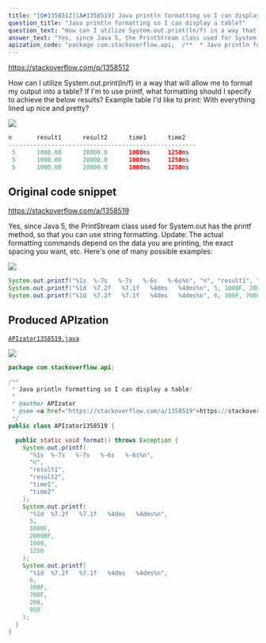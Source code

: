 ```yaml
---
title: "[Q#1358512][A#1358519] Java println formatting so I can display a table?"
question_title: "Java println formatting so I can display a table?"
question_text: "How can I utilize System.out.print(ln/f) in a way that will allow me to format my output into a table? If I'm to use printf, what formatting should I specify to achieve the below results? Example table I'd like to print: With everything lined up nice and pretty?"
answer_text: "Yes, since Java 5, the PrintStream class used for System.out has the printf method, so that you can use string formatting. Update: The actual formatting commands depend on the data you are printing, the exact spacing you want, etc. Here's one of many possible examples:"
apization_code: "package com.stackoverflow.api;  /**  * Java println formatting so I can display a table?  *  * @author APIzator  * @see <a href=\"https://stackoverflow.com/a/1358519\">https://stackoverflow.com/a/1358519</a>  */ public class APIzator1358519 {    public static void format() throws Exception {     System.out.printf(       \"%1s  %-7s   %-7s   %-6s   %-6s%n\",       \"n\",       \"result1\",       \"result2\",       \"time1\",       \"time2\"     );     System.out.printf(       \"%1d  %7.2f   %7.1f   %4dms   %4dms%n\",       5,       1000F,       20000F,       1000,       1250     );     System.out.printf(       \"%1d  %7.2f   %7.1f   %4dms   %4dms%n\",       6,       300F,       700F,       200,       950     );   } }"
---
```


https://stackoverflow.com/q/1358512

How can I utilize System.out.print(ln/f) in a way that will allow me to format my output into a table?
If I&#x27;m to use printf, what formatting should I specify to achieve the below results?
Example table I&#x27;d like to print:
With everything lined up nice and pretty?


<div class="code-logo"><img src="/stackoverflow.png" /></div>

```java
n       result1      result2      time1      time2    
-----------------------------------------------------  
 5      1000.00      20000.0      1000ms     1250ms
 5      1000.00      20000.0      1000ms     1250ms
 5      1000.00      20000.0      1000ms     1250ms
```


## Original code snippet

https://stackoverflow.com/a/1358519

Yes, since Java 5, the PrintStream class used for System.out has the printf method, so that you can use string formatting.
Update:
The actual formatting commands depend on the data you are printing, the exact spacing you want, etc. Here&#x27;s one of many possible examples:

<div class="code-logo"><img src="/stackoverflow.png" /></div>

```java
System.out.printf("%1s  %-7s   %-7s   %-6s   %-6s%n", "n", "result1", "result2", "time1", "time2");
System.out.printf("%1d  %7.2f   %7.1f   %4dms   %4dms%n", 5, 1000F, 20000F, 1000, 1250);
System.out.printf("%1d  %7.2f   %7.1f   %4dms   %4dms%n", 6, 300F, 700F, 200, 950);
```

## Produced APIzation

[`APIzator1358519.java`](https://github.com/pasqualesalza/apization/raw/main/data/search/APIzator1358519.java)

<div class="code-logo"><img src="/apizator.png" /></div>

```java
package com.stackoverflow.api;

/**
 * Java println formatting so I can display a table?
 *
 * @author APIzator
 * @see <a href="https://stackoverflow.com/a/1358519">https://stackoverflow.com/a/1358519</a>
 */
public class APIzator1358519 {

  public static void format() throws Exception {
    System.out.printf(
      "%1s  %-7s   %-7s   %-6s   %-6s%n",
      "n",
      "result1",
      "result2",
      "time1",
      "time2"
    );
    System.out.printf(
      "%1d  %7.2f   %7.1f   %4dms   %4dms%n",
      5,
      1000F,
      20000F,
      1000,
      1250
    );
    System.out.printf(
      "%1d  %7.2f   %7.1f   %4dms   %4dms%n",
      6,
      300F,
      700F,
      200,
      950
    );
  }
}

```